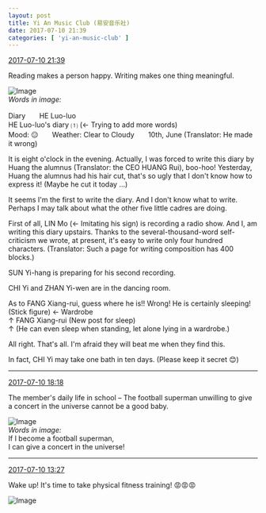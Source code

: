 ```yaml
---
layout: post
title: Yi An Music Club (易安音乐社)
date: 2017-07-10 21:39
categories: [ 'yi-an-music-club' ]
---
```


<div class="weibo-info">
  <a href="http://weibo.com/6094546964/FbMrkvbCc">2017-07-10 21:39</a>
</div>

Reading makes a person happy. Writing makes one thing meaningful.

<!-- more -->

![Image](http://wx4.sinaimg.cn/mw690/006Es64Agy1fhf4bfng6wj32c03404qr.jpg)  
*Words in image:*

Diary　　HE Luo-luo  
HE Luo-luo's diary ⑴ (← Trying to add more words)  
Mood: 😑　　Weather: Clear to Cloudy　　10th, June (Translator: He made it wrong)

It is eight o'clock in the evening. Actually, I was forced to write this diary by Huang the alumnus (Translator: the CEO HUANG Rui), boo-hoo! Yesterday, Huang the alumnus had his hair cut, that's so ugly that I don't know how to express it! (Maybe he cut it today …)

It seems I'm the first to write the diary. And I don't know what to write. Perhaps I may talk about what the other five little cadres are doing.

First of all, LIN Mo (← Imitating his sign) is recording a radio show. And I, am writing this diary upstairs. Thanks to the several-thousand-word self-criticism we wrote, at present, it's easy to write only four hundred characters. (Translator: Such a page for writing composition has 400 blocks.)

SUN Yi-hang is preparing for his second recording.

CHI Yi and ZHAN Yi-wen are in the dancing room.

As to FANG Xiang-rui, guess where he is!! Wrong! He is certainly sleeping!  
(Stick figure) ← Wardrobe  
↑ FANG Xiang-rui (New post for sleep)  
↑ (He can even sleep when standing, let alone lying in a wardrobe.)

All right. That's all. I'm afraid they will beat me when they find this.

In fact, CHI Yi may take one bath in ten days. (Please keep it secret 😊)

---

<div class="weibo-info">
  <a href="http://weibo.com/6094546964/FbL7xlRhO">2017-07-10 18:18</a>
</div>

The member's daily life in school – The football superman unwilling to give a concert in the universe cannot be a good baby.

![Image](http://wx3.sinaimg.cn/mw690/006Es64Agy1fhexf5dx7lj319y19yb29.jpg)  
*Words in image:*  
If I become a football superman,  
I can give a concert in the universe!

---

<div class="weibo-info">
  <a href="http://weibo.com/6094546964/FbJdmCmtd">2017-07-10 13:27</a>
</div>

Wake up! It's time to take physical fitness training! :rage::rage::rage:

![Image](http://wx1.sinaimg.cn/mw690/006Es64Agy1fheq3kutc3j33402c0e82.jpg)
